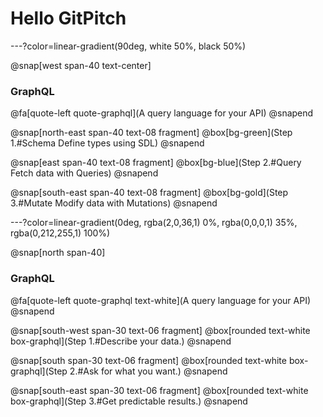 # Hello GitPitch

---?color=linear-gradient(90deg, white 50%, black 50%)

@snap[west span-40 text-center]

### GraphQL
@fa[quote-left quote-graphql](A query language for your API)
@snapend

@snap[north-east span-40 text-08 fragment]
@box[bg-green](Step 1.#Schema Define types using SDL)
@snapend

@snap[east span-40 text-08 fragment]
@box[bg-blue](Step 2.#Query Fetch data with Queries)
@snapend

@snap[south-east span-40 text-08 fragment]
@box[bg-gold](Step 3.#Mutate Modify data with Mutations)
@snapend

---?color=linear-gradient(0deg, rgba(2,0,36,1) 0%, rgba(0,0,0,1) 35%, rgba(0,212,255,1) 100%)

@snap[north span-40]

### GraphQL
@fa[quote-left quote-graphql text-white](A query language for your API)
@snapend

@snap[south-west span-30 text-06 fragment]
@box[rounded text-white box-graphql](Step 1.#Describe your data.)
@snapend

@snap[south span-30 text-06 fragment]
@box[rounded text-white box-graphql](Step 2.#Ask for what you want.)
@snapend

@snap[south-east span-30 text-06 fragment]
@box[rounded text-white box-graphql](Step 3.#Get predictable results.)
@snapend
